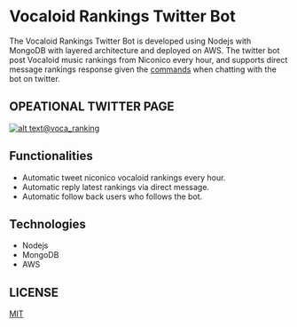 # Vocaloid Rankings Twitter Bot 
The Vocaloid Rankings Twitter Bot is developed using Nodejs with MongoDB with layered architecture and deployed on AWS. The twitter bot post Vocaloid music rankings from Niconico every hour, and supports direct message rankings response given the [commands](https://raw.githubusercontent.com/ilPikachu/vocaloid-rankings-twitter-bot/master/src/utilities/directMessageStrings.json) when chatting with the bot on twitter. 

## OPEATIONAL TWITTER PAGE
[![alt text](https://i.imgur.com/1JiADWG.png "@mikuchan_info")](https://twitter.com/voca_ranking)[@voca_ranking](https://twitter.com/voca_ranking)

## Functionalities
- Automatic tweet niconico vocaloid rankings every hour.
- Automatic reply latest rankings via direct message.
- Automatic follow back users who follows the bot.

## Technologies
- Nodejs
- MongoDB
- AWS

## LICENSE
[MIT](https://github.com/ilPikachu/vocaloid-rankings-twitter-bot/blob/master/LICENSE)
